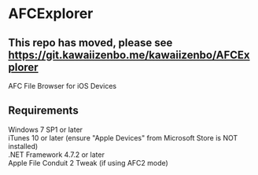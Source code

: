 # AFCExplorer
## This repo has moved, please see https://git.kawaiizenbo.me/kawaiizenbo/AFCExplorer
 AFC File Browser for iOS Devices

## Requirements
Windows 7 SP1 or later  
iTunes 10 or later (ensure "Apple Devices" from Microsoft Store is NOT installed)  
.NET Framework 4.7.2 or later  
Apple File Conduit 2 Tweak (if using AFC2 mode)  
